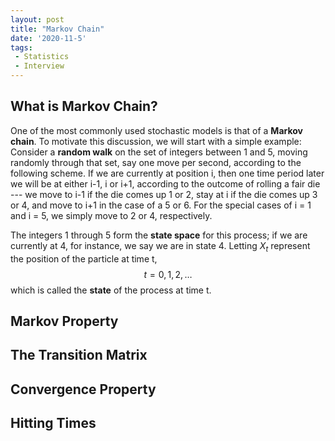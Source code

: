 ```yaml
---
layout: post
title: "Markov Chain"
date: '2020-11-5'
tags:
 - Statistics
 - Interview
---
```


## What is Markov Chain?

One of the most commonly used stochastic models is that of a **Markov 
chain**. To motivate this discussion, we will start with a simple 
example: Consider a **random walk** on the set of integers between 
1 and 5, moving randomly through that set, say one move per second, 
according to the following scheme.  If we are currently at position i, 
then one time period later we will be at either i-1, i or i+1, 
according to the outcome of rolling a fair die --- we move to i-1 if 
the die comes up 1 or 2, stay at i if the die comes up 3 or 4, and 
move to i+1 in the case of a 5 or 6.  For the special cases of i = 1 
and i = 5, we simply move to 2 or 4, respectively.

The integers 1 through 5 form the **state space** for this process;
if we are currently at 4, for instance, we say we are in state 4.
Letting $X _ t$ represent the position of the particle at time t, $$t = 0,
1,2,\ldots$$ which is called the **state** of the process at time t.

## Markov Property

## The Transition Matrix

## Convergence Property

## Hitting Times
